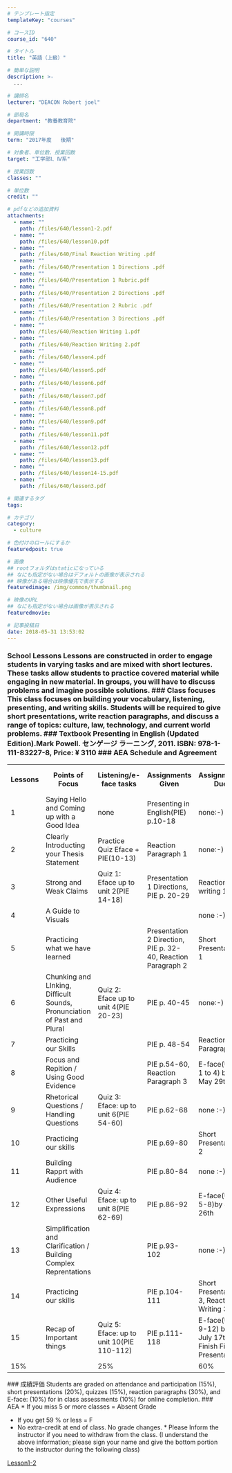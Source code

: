 ```yaml
---
# テンプレート指定
templateKey: "courses"

# コースID
course_id: "640"

# タイトル
title: "英語（上級）"

# 簡単な説明
description: >-
  ...

# 講師名
lecturer: "DEACON Robert joel"

# 部局名
department: "教養教育院"

# 開講時限
term: "2017年度	後期"

# 対象者、単位数、授業回数
target: "工学部Ⅰ、Ⅳ系"

# 授業回数
classes: ""

# 単位数
credit: ""

# pdfなどの追加資料
attachments: 
  - name: "" 
    path: /files/640/lesson1-2.pdf
  - name: "" 
    path: /files/640/lesson10.pdf
  - name: "" 
    path: /files/640/Final Reaction Writing .pdf
  - name: "" 
    path: /files/640/Presentation 1 Directions .pdf
  - name: "" 
    path: /files/640/Presentation 1 Rubric.pdf
  - name: "" 
    path: /files/640/Presentation 2 Directions .pdf
  - name: "" 
    path: /files/640/Presentation 2 Rubric .pdf
  - name: "" 
    path: /files/640/Presentation 3 Directions .pdf
  - name: "" 
    path: /files/640/Reaction Writing 1.pdf
  - name: "" 
    path: /files/640/Reaction Writing 2.pdf
  - name: "" 
    path: /files/640/lesson4.pdf
  - name: "" 
    path: /files/640/lesson5.pdf
  - name: "" 
    path: /files/640/lesson6.pdf
  - name: "" 
    path: /files/640/lesson7.pdf
  - name: "" 
    path: /files/640/lesson8.pdf
  - name: "" 
    path: /files/640/lesson9.pdf
  - name: "" 
    path: /files/640/lesson11.pdf
  - name: "" 
    path: /files/640/lesson12.pdf
  - name: "" 
    path: /files/640/lesson13.pdf
  - name: "" 
    path: /files/640/lesson14-15.pdf
  - name: "" 
    path: /files/640/lesson3.pdf

# 関連するタグ
tags:

# カテゴリ
category:
  - culture

# 色付けのロールにするか
featuredpost: true

# 画像
## rootフォルダはstaticになっている
## なにも指定がない場合はデフォルトの画像が表示される
## 映像がある場合は映像優先で表示する
featuredimage: /img/common/thumbnail.png

# 映像のURL
## なにも指定がない場合は画像が表示される
featuredmovie: 

# 記事投稿日
date: 2018-05-31 13:53:02
---
```


### School Lessons Lessons are constructed in order to engage students in varying tasks and are mixed with short lectures. These tasks allow students to practice covered material while engaging in new material. In groups, you will have to discuss problems and imagine possible solutions. ### Class focuses This class focuses on building your vocabulary, listening, presenting, and writing skills. Students will be required to give short presentations, write reaction paragraphs, and discuss a range of topics: culture, law, technology, and current world problems. ### Textbook Presenting in English (Updated Edition).Mark Powell. センゲージ ラーニング, 2011. ISBN: 978-1-111-83227-8, Price: ¥ 3110 ### AEA Schedule and Agreement

<table>
<tr>
<th>
Lessons
</th>

<th>
Points of Focus
</th>

<th>
Listening/e-face tasks
</th>

<th>
Assignments Given
</th>

<th>
Assignments Due
</th>

<th>
Possible Discussion Problems
</th>
</tr>

<tr>
<td>
1
</td>

<td>
Saying Hello and Coming up with a Good Idea
</td>

<td>
none
</td>

<td>
Presenting in English(PIE) p.10-18
</td>

<td>
none:-)
</td>

<td>
Japan's English Education
</td>
</tr>

<tr>
<td>
2
</td>

<td>
Clearly Introducting your Thesis Statement
</td>

<td>
Practice Quiz Eface + PIE(10-13)
</td>

<td>
Reaction Paragraph 1
</td>

<td>
none:-)
</td>

<td>
Japanese Population Shrink
</td>
</tr>

<tr>
<td>
3
</td>

<td>
Strong and Weak Claims
</td>

<td>
Quiz 1: Eface up to unit 2(PIE 14-18)
</td>

<td>
Presentation 1 Directions, PIE p. 20-29
</td>

<td>
Reaction writing 1
</td>

<td>
Energy and the Environment
</td>
</tr>

<tr>
<td>
4
</td>

<td>
A Guide to Visuals
</td>

<td>
</td>

<td>
</td>

<td>
none :-)
</td>

<td>
Lawyer Shortage
</td>
</tr>

<tr>
<td>
5
</td>

<td>
Practicing what we have learned
</td>

<td>
</td>

<td>
Presentation 2 Direction, PIE p. 32-40, Reaction Paragraph 2
</td>

<td>
Short Presentation 1
</td>

<td>
Death Penalty in Japan
</td>
</tr>

<tr>
<td>
6
</td>

<td>
Chunking and LInking, Difficult Sounds, Pronunciation of Past and Plural
</td>

<td>
Quiz 2: Eface up to unit 4(PIE 20-23)
</td>

<td>
PIE p. 40-45
</td>

<td>
none:-)
</td>

<td>
Organic Farming
</td>
</tr>

<tr>
<td>
7
</td>

<td>
Practicing our Skills
</td>

<td>
</td>

<td>
PIE p. 48-54
</td>

<td>
Reaction Paragraph 2
</td>

<td>
Use of Antibiotics
</td>
</tr>

<tr>
<td>
8
</td>

<td>
Focus and Repition / Using Good Evidence
</td>

<td>
</td>

<td>
PIE p.54-60, Reaction Paragraph 3
</td>

<td>
E-face(Units 1 to 4) by May 29th
</td>

<td>
Constitutional Changes
</td>
</tr>

<tr>
<td>
9
</td>

<td>
Rhetorical Questions / Handling Questions
</td>

<td>
Quiz 3: Eface: up to unit 6(PIE 54-60)
</td>

<td>
PIE p.62-68
</td>

<td>
none :-)
</td>

<td>
Legal Discrimination in Japan
</td>
</tr>

<tr>
<td>
10
</td>

<td>
Practicing our skills
</td>

<td>
</td>

<td>
PIE p.69-80
</td>

<td>
Short Presentation 2
</td>

<td>
Vacant Homes
</td>
</tr>

<tr>
<td>
11
</td>

<td>
Building Rapprt with Audience
</td>

<td>
</td>

<td>
PIE p.80-84
</td>

<td>
none :-)
</td>

<td>
Humanoid Robots
</td>
</tr>

<tr>
<td>
12
</td>

<td>
Other Useful Expressions
</td>

<td>
Quiz 4: Eface: up to unit 8(PIE 62-69)
</td>

<td>
PIE p.86-92
</td>

<td>
E-face(Units 5-8)by June 26th
</td>

<td>
Equality vs. Liberty
</td>
</tr>

<tr>
<td>
13
</td>

<td>
Simplification and Clarification / Building Complex Reprentations
</td>

<td>
</td>

<td>
PIE p.93-102
</td>

<td>
none :-)
</td>

<td>
Our Oceans and Climate Change
</td>
</tr>

<tr>
<td>
14
</td>

<td>
Practicing our skills
</td>

<td>
</td>

<td>
PIE p.104-111
</td>

<td>
Short Presentation 3, Reaction Writing 3
</td>

<td>
Earthquake Proof Homes
</td>
</tr>

<tr>
<td>
15
</td>

<td>
Recap of Important things
</td>

<td>
Quiz 5: Eface: up to unit 10(PIE 110-112)
</td>

<td>
PIE p.111-118
</td>

<td>
E-face(Units 9-12) by July 17th, Finish Final Presentations
</td>

<td>
Avoiding Tsunamis
</td>
</tr>

<tr>
<td>
15%
</td>

<td>
</td>

<td>
25%
</td>

<td>
</td>

<td>
60%
</td>

<td>
</td>
</tr>
</table> ### 成績評価 Students are graded on attendance and participation (15%), short presentations (20%), quizzes (15%), reaction paragraphs (30%), and E-face: (10%) for in class assessments (10%) for online completion. ### AEA * If you miss 5 or more classes = Absent Grade


* If you get 59 % or less = F
* No extra-credit at end of class. No grade changes. * Please Inform the instructor if you need to withdraw from the class. (I understand the above information; please sign your name and give the bottom portion to the instructor during the following class)



[Lesson1-2](/files/640/lesson1-2.pdf) 





